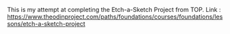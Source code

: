 This is my attempt at completing the Etch-a-Sketch Project from TOP.
Link : https://www.theodinproject.com/paths/foundations/courses/foundations/lessons/etch-a-sketch-project
